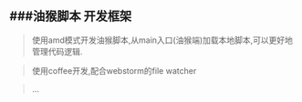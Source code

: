 ###油猴脚本 开发框架
--------------------
>使用amd模式开发油猴脚本,从main入口(油猴端)加载本地脚本,可以更好地管理代码逻辑.

>使用coffee开发,配合webstorm的file watcher

>...
